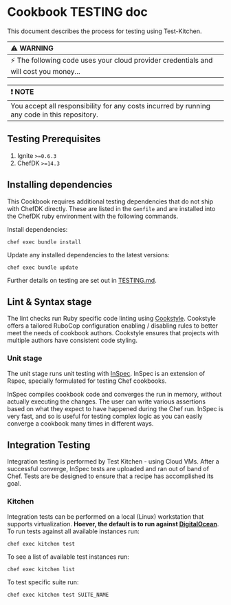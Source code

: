 # Cookbook TESTING doc

This document describes the process for testing using Test-Kitchen.

| :warning: WARNING          |
|:---------------------------|
| :zap: The following code uses your cloud provider credentials and will cost you money...      |

| :exclamation: NOTE          |
|:---------------------------|
| You accept all responsibility for any costs incurred by running any code in this repository.  |

## Testing Prerequisites

1. Ignite `>=0.6.3`
1. ChefDK `>=14.3`

## Installing dependencies

This Cookbook requires additional testing dependencies that do not ship
with ChefDK directly. These are listed in the `Gemfile` and are installed
into the ChefDK ruby environment with the following commands.

Install dependencies:

```shell
chef exec bundle install
```

Update any installed dependencies to the latest versions:

```shell
chef exec bundle update
```

Further details on testing are set out in [TESTING.md](./TESTING.md).

## Lint & Syntax stage

The lint checks run Ruby specific code linting using
[Cookstyle](<https://github.com/chef/cookstyle>).
Cookstyle offers a tailored RuboCop configuration enabling / disabling rules
to better meet the needs of cookbook authors.
Cookstyle ensures that projects with multiple authors have consistent code
styling.

### Unit stage

The unit stage runs unit testing with [InSpec](https://github.com/inspec/kitchen-inspec). 
InSpec is an extension of Rspec, specially formulated for testing Chef cookbooks.

InSpec compiles cookbook code and converges the run in memory, without
actually executing the changes.
The user can write various assertions based on what they expect to have
happened during the Chef run.
InSpec is very fast, and so is useful for testing complex logic as you can
easily converge a cookbook many times in different ways.

## Integration Testing

Integration testing is performed by Test Kitchen - using Cloud VMs.
After a successful converge, InSpec tests are uploaded and ran out of band of Chef.
Tests are be designed to ensure that a recipe has accomplished its goal.

### Kitchen

Integration tests can be performed on a local (Linux) workstation that supports
virtualization. **Hoever, the default is to run against [DigitalOcean](https://m.do.co/c/9a152ce8c79e)**.
To run tests against all available instances run:

```shell
chef exec kitchen test
```

To see a list of available test instances run:

```shell
chef exec kitchen list
```

To test specific suite run:

```shell
chef exec kitchen test SUITE_NAME
```
